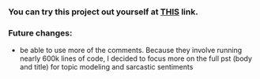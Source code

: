 

### You can try this project out yourself at [THIS](https://drive.google.com/drive/folders/15JUEyK4gF8M8-KGQmXtMqhfX3Gs_1vyO?usp=sharing) link.

### Future changes:
- be able to use more of the comments. Because they involve running nearly 600k lines of code, I decided to focus more on the full pst (body and title) for topic modeling and sarcastic sentiments